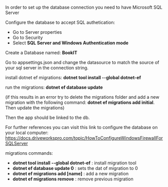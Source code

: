 ﻿In order to set up the database connection you need to have Microsoft SQL Server

Configure the database to accept SQL authetication:
* Go to Server properties
* Go to Security
* Select **SQL Server and Windows Authentication mode**

Create a Database named: **BookIT**

Go to appsettings.json and change the datasource to match the source of your sql server in the 
connection string.

install dotnet ef migrations:
**dotnet tool install --global dotnet-ef**

run the migrations: **dotnet ef database update**

(if this results in an error try to delete the migrations folder and add a new migration with the 
following command: **dotnet ef migrations add initial**. Then update the migrations)

Then the app should be linked to the db.

For further references you can visit this link to configure the database on your local computer:
https://docs.driveworkspro.com/topic/HowToConfigureWindowsFirewallForSQLServer


migrations commands:
* **dotnet tool install --global dotnet-ef**                   : install migration tool
* **dotnet ef database update 0**                              : sets the dat of migration to 0
* **dotnet ef migrations add [name]**                          : add a new migration
* **dotnet ef migrations remove**                              : remove previous migration
